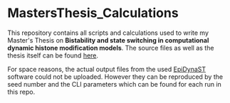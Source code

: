 # MastersThesis_Calculations

This repository contains all scripts and calculations used to write my Master's Thesis on **Bistability and state switching in computational dynamic histone modification models**. The source files as well as the thesis itself can be found [here](https://github.com/mk36fyvy/MastersThesis).

For space reasons, the actual output files from the used [EpiDynaST](https://gitlab.com/mathemathilda/histsim) software could not be uploaded. However they can be reproduced by the seed number and the CLI parameters which can be found for each run in this repo.